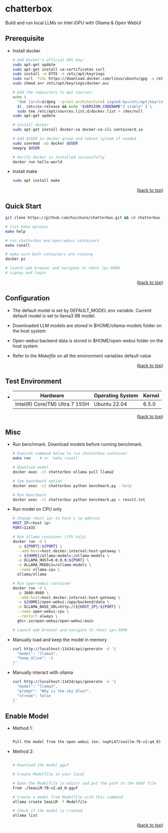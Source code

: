 <a name="readme-top"></a>

# chatterbox

Build and run local LLMs on Intel iGPU with Ollama & Open WebUI

## Prerequisite

  * Install docker

    ```sh
    # Add Docker's official GPG key:
    sudo apt-get update
    sudo apt-get install ca-certificates curl
    sudo install -m 0755 -d /etc/apt/keyrings
    sudo curl -fsSL https://download.docker.com/linux/ubuntu/gpg -o /etc/apt/keyrings/docker.asc
    sudo chmod a+r /etc/apt/keyrings/docker.asc

    # Add the repository to Apt sources:
    echo \
      "deb [arch=$(dpkg --print-architecture) signed-by=/etc/apt/keyrings/docker.asc] https://download.docker.com/linux/ubuntu \
      $(. /etc/os-release && echo "$VERSION_CODENAME") stable" | \
      sudo tee /etc/apt/sources.list.d/docker.list > /dev/null
    sudo apt-get update

    # Install docker
    sudo apt-get install docker-ce docker-ce-cli containerd.io

    # Add $USER to docker group and reboot system if needed
    sudo usermod -aG docker $USER
    newgrp $USER

    # Verify docker is installed successfully
    docker run hello-world
    ```

  * Install make

    ```sh
    sudo apt install make
    ```

<p align="right">(<a href="#readme-top">back to top</a>)</p>


## Quick Start

  ```sh
  git clone https://github.com/huichuno/chatterbox.git && cd chatterbox

  # list make options
  make help

  # run chatterbox and open-webui containers 
  make runall

  # make sure both containers are running
  docker ps

  # launch web browser and navigate to <host ip>:8080
  # signup and login

  ```

<p align="right">(<a href="#readme-top">back to top</a>)</p>


## Configuration

* The default model is set by DEFAULT_MODEL env variable. Current default model is set to llama3 8B model.

* Downloaded LLM models are stored in $HOME/ollama-models folder on the host system

* Open-webui backend data is stored in $HOME/open-webui folder on the host system

* Refer to the *Makefile* on all the environment variables default value

<p align="right">(<a href="#readme-top">back to top</a>)</p>


## Test Environment

  * | Hardware                       | Operating System | Kernel |
    | ---                            | ---              | ---    |
    | Intel(R) Core(TM) Ultra 7 155H | Ubuntu 22.04     | 6.5.0  |

<p align="right">(<a href="#readme-top">back to top</a>)</p>


## Misc

* Run benchmark. Download models before running benchmark.
  ```sh
  # Execute command below to run chatterbox container
  make run    # or `make runall`

  # Download model
  docker exec -it chatterbox ollama pull llama2

  # See benchmark option
  docker exec -it chatterbox python benchmark.py --help

  # Run benchmark
  docker exec -it chatterbox python benchmark.py > result.txt

  ```

* Run model on CPU only
  ```sh
  # Change <host ip> to host's ip address
  HOST_IP=<host ip>
  PORT=11435

  # Run ollama container (CPU only)
  docker run -d \
    -p ${PORT}:${PORT} \
    --add-host=host.docker.internal:host-gateway \
    -v ${HOME}/ollama-models:/ollama-models \
    -e OLLAMA_HOST=0.0.0.0:${PORT} \
    -e OLLAMA_MODELS=/ollama-models \
    --name ollama-cpu \
    ollama/ollama

  # Run open-webui container
  docker run -d \
    -p 3000:8080 \
    --add-host=host.docker.internal:host-gateway \
    -v ${HOME}/open-webui:/app/backend/data \
    -e OLLAMA_BASE_URL=http://${HOST_IP}:${PORT} \
    --name open-webui-cpu \
    --restart always \
    ghcr.io/open-webui/open-webui:main

  # Launch web browser and navigate to <host ip>:3000

  ```

* Manually load and keep the model in memory
  ```sh
  curl http://localhost:11434/api/generate -d '{
    "model": "llama3",
    "keep_alive": -1
  }'

  ```

* Manually interact with ollama
  ```sh
  curl http://localhost:11434/api/generate -d '{
    "model": "llama3",
    "prompt": "Why is the sky blue?",
    "stream": false
  }'

  ```
## Enable Model

* Method 1:
  ```sh

  Pull the model from the open webui (ex: nxphi47/seallm-7b-v2:q4_0)

  ```
* Method 2:
  ```sh

  # Download the model gguf 

  # Create Modelfile in your local

  # Open the Modelfile in editor and put the path to the GGUF file
  From ./SeaLLM-7B-v2.q4_0.gguf

  # Create a model from Modelfile with this command
  ollama create SeaLLM -f Modelfile

  # Check if the model is created
  ollama list

  ```
<p align="right">(<a href="#readme-top">back to top</a>)</p>
